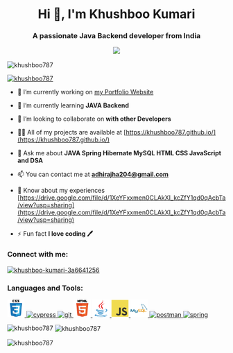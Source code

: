 <h1 align="center">Hi 👋, I'm Khushboo Kumari</h1>
<h3 align="center">A passionate Java Backend developer from India</h3>

<p align="center"><img src="https://www.uh.edu/research/_images/sites/hpe-dsi/news/2020/girls-coding-academy-flyer-2020-8.5x11_uh-branding-cropped.jpg" /></p>
<p align="left"> <img src="https://komarev.com/ghpvc/?username=khushboo787&label=Profile%20views&color=0e75b6&style=flat" alt="khushboo787" /> </p>

<p align="left"> <a href="https://github.com/ryo-ma/github-profile-trophy"><img src="https://github-profile-trophy.vercel.app/?username=khushboo787" alt="khushboo787" /></a> </p>

- 🔭 I’m currently working on [my Portfolio Website](https://khushboo787.github.io/)

- 🌱 I’m currently learning **JAVA Backend**

- 👯 I’m looking to collaborate on **with other Developers**

- 👨‍💻 All of my projects are available at [https://khushboo787.github.io/](https://khushboo787.github.io/)

- 💬 Ask me about **JAVA Spring Hibernate MySQL HTML CSS JavaScript and DSA**

- 📫 You can contact me at **adhirajha204@gmail.com**

- 📄 Know about my experiences [https://drive.google.com/file/d/1XeYFxxmen0CLAkXI_kcZfY1qd0qAcbTa/view?usp=sharing](https://drive.google.com/file/d/1XeYFxxmen0CLAkXI_kcZfY1qd0qAcbTa/view?usp=sharing)

- ⚡ Fun fact **I love coding 🖊️**

<h3 align="left">Connect with me:</h3>
<p align="left">
<a href="https://linkedin.com/in/khushboo-kumari-3a6641256" target="blank"><img align="center" src="https://raw.githubusercontent.com/rahuldkjain/github-profile-readme-generator/master/src/images/icons/Social/linked-in-alt.svg" alt="khushboo-kumari-3a6641256" height="30" width="40" /></a>
</p>

<h3 align="left">Languages and Tools:</h3>
<p align="left"> <a href="https://www.w3schools.com/css/" target="_blank" rel="noreferrer"> <img src="https://raw.githubusercontent.com/devicons/devicon/master/icons/css3/css3-original-wordmark.svg" alt="css3" width="40" height="40"/> </a> <a href="https://www.cypress.io" target="_blank" rel="noreferrer"> <img src="https://raw.githubusercontent.com/simple-icons/simple-icons/6e46ec1fc23b60c8fd0d2f2ff46db82e16dbd75f/icons/cypress.svg" alt="cypress" width="40" height="40"/> </a> <a href="https://git-scm.com/" target="_blank" rel="noreferrer"> <img src="https://www.vectorlogo.zone/logos/git-scm/git-scm-icon.svg" alt="git" width="40" height="40"/> </a> <a href="https://www.w3.org/html/" target="_blank" rel="noreferrer"> <img src="https://raw.githubusercontent.com/devicons/devicon/master/icons/html5/html5-original-wordmark.svg" alt="html5" width="40" height="40"/> </a> <a href="https://www.java.com" target="_blank" rel="noreferrer"> <img src="https://raw.githubusercontent.com/devicons/devicon/master/icons/java/java-original.svg" alt="java" width="40" height="40"/> </a> <a href="https://developer.mozilla.org/en-US/docs/Web/JavaScript" target="_blank" rel="noreferrer"> <img src="https://raw.githubusercontent.com/devicons/devicon/master/icons/javascript/javascript-original.svg" alt="javascript" width="40" height="40"/> </a> <a href="https://www.mysql.com/" target="_blank" rel="noreferrer"> <img src="https://raw.githubusercontent.com/devicons/devicon/master/icons/mysql/mysql-original-wordmark.svg" alt="mysql" width="40" height="40"/> </a> <a href="https://postman.com" target="_blank" rel="noreferrer"> <img src="https://www.vectorlogo.zone/logos/getpostman/getpostman-icon.svg" alt="postman" width="40" height="40"/> </a> <a href="https://spring.io/" target="_blank" rel="noreferrer"> <img src="https://www.vectorlogo.zone/logos/springio/springio-icon.svg" alt="spring" width="40" height="40"/> </a> </p>

<p><img align="left" src="https://github-readme-stats.vercel.app/api/top-langs?username=khushboo787&show_icons=true&locale=en&layout=compact" alt="khushboo787" /></p>

<p>&nbsp;<img align="center" src="https://github-readme-stats.vercel.app/api?username=khushboo787&show_icons=true&locale=en" alt="khushboo787" /></p>

<p><img align="center" src="https://github-readme-streak-stats.herokuapp.com/?user=khushboo787&" alt="khushboo787" /></p>
